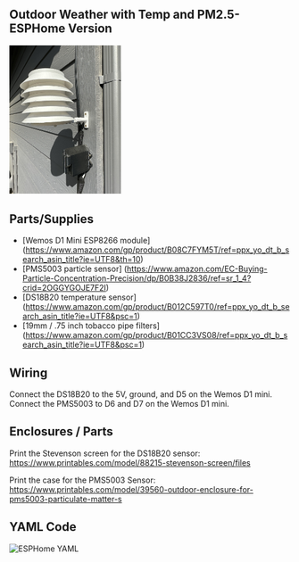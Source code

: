 ## Outdoor Weather with Temp and PM2.5- ESPHome Version
<img src='/img/outdoorweather.jpeg' width='200'>

## Parts/Supplies
* [Wemos D1 Mini ESP8266 module] (https://www.amazon.com/gp/product/B08C7FYM5T/ref=ppx_yo_dt_b_search_asin_title?ie=UTF8&th=10)
* [PMS5003 particle sensor] (https://www.amazon.com/EC-Buying-Particle-Concentration-Precision/dp/B0B38J2836/ref=sr_1_4?crid=2OGGYGOJE7F2I)
* [DS18B20 temperature sensor] (https://www.amazon.com/gp/product/B012C597T0/ref=ppx_yo_dt_b_search_asin_title?ie=UTF8&psc=1)
* [19mm / .75 inch tobacco pipe filters] (https://www.amazon.com/gp/product/B01CC3VS08/ref=ppx_yo_dt_b_search_asin_title?ie=UTF8&psc=1)

## Wiring
Connect the DS18B20 to the 5V, ground, and D5 on the Wemos D1 mini.
Connect the PMS5003 to D6 and D7 on the Wemos D1 mini.

## Enclosures / Parts
Print the Stevenson screen for the DS18B20 sensor:
https://www.printables.com/model/88215-stevenson-screen/files


Print the case for the PMS5003 Sensor:
https://www.printables.com/model/39560-outdoor-enclosure-for-pms5003-particulate-matter-s

## YAML Code
![ESPHome YAML](/pm25sensor_esphome.yaml)